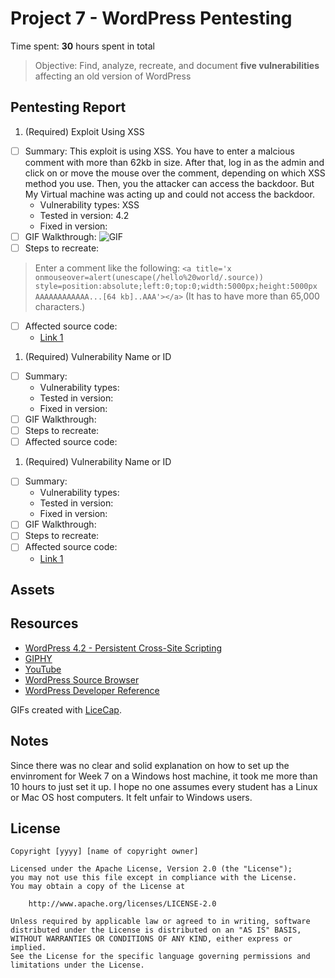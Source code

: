 # Project 7 - WordPress Pentesting

Time spent: **30** hours spent in total

> Objective: Find, analyze, recreate, and document **five vulnerabilities** affecting an old version of WordPress

## Pentesting Report

1. (Required) Exploit Using XSS 
  - [ ] Summary: 
  This exploit is using XSS. You have to enter a malcious comment with more than 62kb in size. After that, log in as the admin and click on or move the mouse over the comment, depending on which XSS method you use. Then, you the attacker can access the backdoor.
  But My Virtual machine was acting up and could not access the backdoor. 
    - Vulnerability types: 
    XSS
    - Tested in version: 
    4.2
    - Fixed in version: 
  - [ ] GIF Walkthrough: 
  ![GIF](https://gph.is/2B9tDZt)
  - [ ] Steps to recreate: 
  >Enter a comment like the following: `<a title='x onmouseover=alert(unescape(/hello%20world/.source)) style=position:absolute;left:0;top:0;width:5000px;height:5000px  AAAAAAAAAAAA...[64 kb]..AAA'></a>`
  (It has to have more than 65,000 characters.)
  - [ ] Affected source code:
    - [Link 1](https://core.trac.wordpress.org/browser/tags/version/src/source_file.php)
1. (Required) Vulnerability Name or ID
  - [ ] Summary: 
    - Vulnerability types:
    - Tested in version:
    - Fixed in version: 
  - [ ] GIF Walkthrough: 
  - [ ] Steps to recreate: 
  - [ ] Affected source code:
1. (Required) Vulnerability Name or ID
  - [ ] Summary: 
    - Vulnerability types:
    - Tested in version:
    - Fixed in version: 
  - [ ] GIF Walkthrough: 
  - [ ] Steps to recreate: 
  - [ ] Affected source code:
    - [Link 1](https://core.trac.wordpress.org/browser/tags/version/src/source_file.php)


## Assets


## Resources
- [WordPress 4.2 - Persistent Cross-Site Scripting](https://www.exploit-db.com/exploits/36844/)
- [GIPHY](https://giphy.com/)
- [YouTube](https://www.youtube.com/watch?v=OCqQZJZ1Ie4)
- [WordPress Source Browser](https://core.trac.wordpress.org/browser/)
- [WordPress Developer Reference](https://developer.wordpress.org/reference/)

GIFs created with [LiceCap](http://www.cockos.com/licecap/).

## Notes

Since there was no clear and solid explanation on how to set up the envinroment for Week 7 on a Windows host machine, it took me more than 10 hours to just set it up. I hope no one assumes every student has a Linux or Mac OS host computers. It felt unfair to Windows users.


## License

    Copyright [yyyy] [name of copyright owner]

    Licensed under the Apache License, Version 2.0 (the "License");
    you may not use this file except in compliance with the License.
    You may obtain a copy of the License at

        http://www.apache.org/licenses/LICENSE-2.0

    Unless required by applicable law or agreed to in writing, software
    distributed under the License is distributed on an "AS IS" BASIS,
    WITHOUT WARRANTIES OR CONDITIONS OF ANY KIND, either express or implied.
    See the License for the specific language governing permissions and
    limitations under the License.
